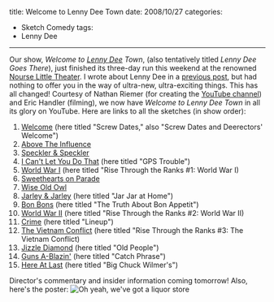 title: Welcome to Lenny Dee Town
date: 2008/10/27
categories:
- Sketch Comedy
tags:
- Lenny Dee
---
Our show, <em>Welcome to <a href="http://lennydee.wordpress.com">Lenny Dee</a> Town</em>, (also tentatively titled <em>Lenny Dee Goes There</em>), just finished its three-day run this weekend at the renowned <a href="http://www.carlwiki.org/Nourse_Little_Theater">Nourse Little Theater</a>. I wrote about Lenny Dee in a <a href="http://scottdonaldson.wordpress.com/2008/10/22/t-shirt-design-lenny-dee-spring-08-2/">previous post</a>, but had nothing to offer you in the way of ultra-new, ultra-exciting things. This has all changed! Courtesy of Nathan Riemer (for creating the <a href="http://www.youtube.com/user/LennyDeeVideo">YouTube channel</a>) and Eric Handler (filming), we now have <em>Welcome to Lenny Dee Town</em> in all its glory on YouTube. Here are links to all the sketches (in show order):
<ol>
	<li><a href="http://www.youtube.com/watch?v=GZT0sN4Be6g">Welcome</a> (here titled "Screw Dates," also "Screw Dates and Deerectors' Welcome")</li>
	<li><a href="http://www.youtube.com/watch?v=Og_X_M7kp0A">Above The Influence</a></li>
	<li><a href="http://www.youtube.com/watch?v=vj8t5KHlFc4">Speckler & Speckler</a></li>
	<li><a href="http://www.youtube.com/watch?v=13V0JCDAnOs">I Can't Let You Do That</a> (here titled "GPS Trouble")</li>
	<li><a href="http://www.youtube.com/watch?v=aVSZ2vGfBdo">World War I</a> (here titled "Rise Through the Ranks #1: World War I)</li>
	<li><a href="http://www.youtube.com/watch?v=2vMhM2YJU9U">Sweethearts on Parade</a></li>
	<li><a href="http://www.youtube.com/watch?v=dWwQT3BM-8I">Wise Old Owl</a></li>
	<li><a href="http://www.youtube.com/watch?v=84Y9G6K5-OU">Jarley & Jarley</a> (here titled "Jar Jar at Home")</li>
	<li><a href="http://www.youtube.com/watch?v=li39gS2EBeY">Bon Bons</a> (here titled "The Truth About Bon Appetit")</li>
	<li><a href="http://www.youtube.com/watch?v=qX17-Y8e2Ew">World War II</a> (here titled "Rise Through the Ranks #2: World War II)</li>
	<li><a href="http://www.youtube.com/watch?v=A1jm3tRLXkc">Crime</a> (here titled "Lineup")</li>
	<li><a href="http://www.youtube.com/watch?v=dCJab1mks5o">The Vietnam Conflict</a> (here titled "Rise Through the Ranks #3: The Vietnam Conflict)</li>
	<li><a href="http://www.youtube.com/watch?v=-cbQtDc5FNs">Jizzle Diamond</a> (here titled "Old People")</li>
	<li><a href="http://www.youtube.com/watch?v=e5mg6FBILS8">Guns A-Blazin'</a> (here titled "Catch Phrase")</li>
	<li><a href="http://www.youtube.com/watch?v=bMqwMZbLUq8">Here At Last</a> (here titled "Big Chuck Wilmer's")</li>
</ol>
Director's commentary and insider information coming tomorrow! Also, here's the poster:

<img src="## assets ##/2008/10/lennydeetownposter-1024x662.jpg" alt="Oh yeah, we've got a liquor store">